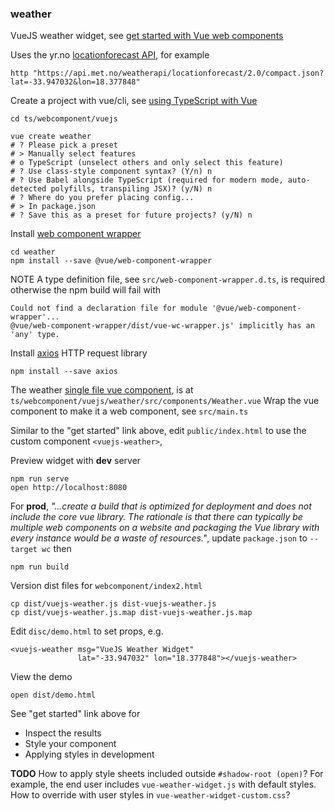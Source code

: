### weather

VueJS weather widget,
see [get started with Vue web components](https://archive.is/OKA7l)

Uses the yr.no 
[locationforecast API](https://api.met.no/weatherapi/locationforecast/2.0), 
for example
```
http "https://api.met.no/weatherapi/locationforecast/2.0/compact.json?lat=-33.947032&lon=18.377848"
```

Create a project with vue/cli,
see [using TypeScript with Vue](https://archive.is/nwkWV)
```
cd ts/webcomponent/vuejs

vue create weather
# ? Please pick a preset
# > Manually select features
# o TypeScript (unselect others and only select this feature)
# ? Use class-style component syntax? (Y/n) n
# ? Use Babel alongside TypeScript (required for modern mode, auto-detected polyfills, transpiling JSX)? (y/N) n
# ? Where do you prefer placing config...
# > In package.json
# ? Save this as a preset for future projects? (y/N) n 
```

Install [web component wrapper](https://github.com/vuejs/vue-web-component-wrapper)
```
cd weather
npm install --save @vue/web-component-wrapper
```

NOTE A type definition file, see `src/web-component-wrapper.d.ts`, 
is required otherwise the npm build will fail with
```
Could not find a declaration file for module '@vue/web-component-wrapper'...
@vue/web-component-wrapper/dist/vue-wc-wrapper.js' implicitly has an 'any' type.
```

Install [axios](https://github.com/axios/axios) HTTP request library
```
npm install --save axios
```

The weather
[single file vue component](https://vuejs.org/v2/guide/single-file-components.html), 
is at `ts/webcomponent/vuejs/weather/src/components/Weather.vue`
Wrap the vue component to make it a web component, 
see `src/main.ts`

Similar to the "get started" link above,
edit `public/index.html` to use the custom component `<vuejs-weather>`,

Preview widget with **dev** server
```
npm run serve
open http://localhost:8080
```

For **prod**,
*"...create a build that is optimized for deployment and does not include 
the core vue library. The rationale is that there can typically be multiple 
web components on a website and packaging the Vue library with every instance 
would be a waste of resources."*, update `package.json` to `--target wc` then
```
npm run build
```

Version dist files for `webcomponent/index2.html`
```
cp dist/vuejs-weather.js dist-vuejs-weather.js
cp dist/vuejs-weather.js.map dist-vuejs-weather.js.map
```

Edit `disc/demo.html` to set props, e.g.
```
<vuejs-weather msg="VueJS Weather Widget"
               lat="-33.947032" lon="18.377848"></vuejs-weather>
``` 

View the demo 
```
open dist/demo.html
```

See "get started" link above for
- Inspect the results
- Style your component
- Applying styles in development

**TODO** How to apply style sheets included outside `#shadow-root (open)`?
For example, the end user includes `vue-weather-widget.js` with default styles.
How to override with user styles in `vue-weather-widget-custom.css`?




